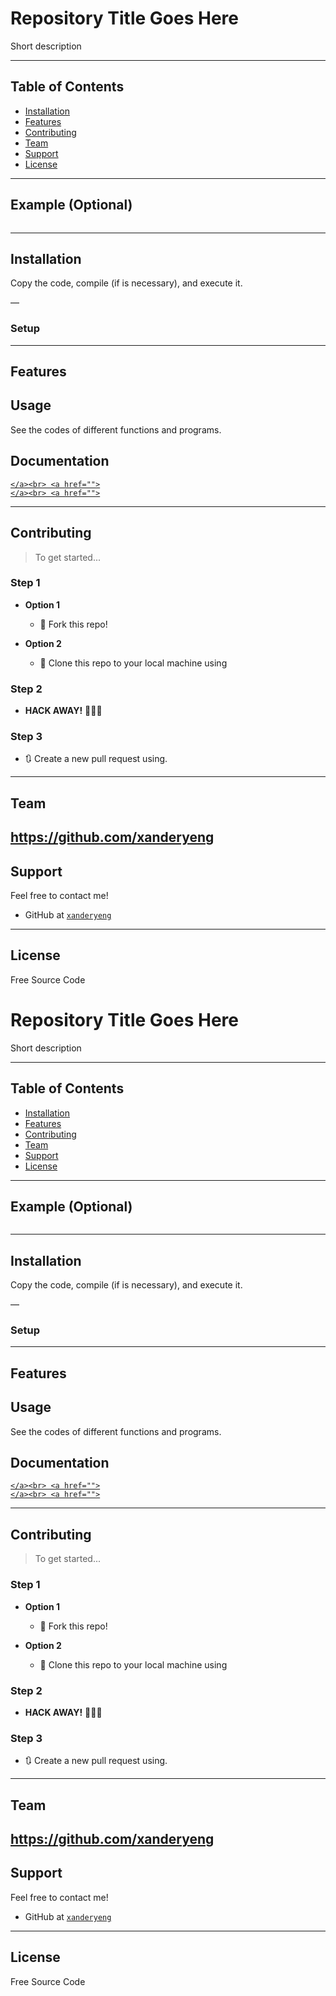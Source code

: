 <img src="">

# Repository Title Goes Here

Short description

---

## Table of Contents

- [Installation](#installation)
- [Features](#features)
- [Contributing](#contributing)
- [Team](#team)
- [Support](#support)
- [License](#license)


---

## Example (Optional)

```
```

---

## Installation

Copy the code, compile (if is necessary), and execute it.

—

### Setup

---

## Features
## Usage 

See the codes of different functions and programs.

## Documentation 

<a href="">``</a><br>
<a href="">``</a><br>
<a href="">``</a><br>
<a href="">``</a><br>

---

## Contributing

> To get started...

### Step 1

- **Option 1**
    - 🍴 Fork this repo!

- **Option 2**
    - 👯 Clone this repo to your local machine using 

### Step 2

- **HACK AWAY!** 🔨🔨🔨

### Step 3

- 🔃 Create a new pull request using. 
---

## Team

https://github.com/xanderyeng
---

## Support

Feel free to contact me!

- GitHub at <a href="https://github.com/xanderyeng">`xanderyeng`</a>

---

## License

Free Source Code
<img src="">

# Repository Title Goes Here

Short description

---

## Table of Contents

- [Installation](#installation)
- [Features](#features)
- [Contributing](#contributing)
- [Team](#team)
- [Support](#support)
- [License](#license)


---

## Example (Optional)

```
```

---

## Installation

Copy the code, compile (if is necessary), and execute it.

—

### Setup

---

## Features
## Usage 

See the codes of different functions and programs.

## Documentation 

<a href="">``</a><br>
<a href="">``</a><br>
<a href="">``</a><br>
<a href="">``</a><br>

---

## Contributing

> To get started...

### Step 1

- **Option 1**
    - 🍴 Fork this repo!

- **Option 2**
    - 👯 Clone this repo to your local machine using 

### Step 2

- **HACK AWAY!** 🔨🔨🔨

### Step 3

- 🔃 Create a new pull request using. 
---

## Team

https://github.com/xanderyeng
---

## Support

Feel free to contact me!

- GitHub at <a href="https://github.com/xanderyeng">`xanderyeng`</a>

---

## License

Free Source Code

